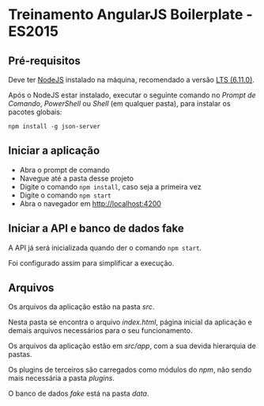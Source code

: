 # Treinamento AngularJS Boilerplate - ES2015

## Pré-requisitos

Deve ter [NodeJS](https://nodejs.org/en/) instalado na máquina, recomendado a versão [LTS (6.11.0)](https://nodejs.org/dist/v6.11.0/node-v6.11.0-x64.msi).

Após o NodeJS estar instalado, executar o seguinte comando no _Prompt de Comando_, _PowerShell_ ou _Shell_ (em qualquer pasta), para instalar os pacotes globais:

`npm install -g json-server`

## Iniciar a aplicação

* Abra o prompt de comando
* Navegue até a pasta desse projeto
* Digite o comando `npm install`, caso seja a primeira vez
* Digite o comando `npm start`
* Abra o navegador em [http://localhost:4200](http://localhost:4200)

## Iniciar a API e banco de dados fake

A API já será inicializada quando der o comando `npm start`.

Foi configurado assim para simplificar a execução.

## Arquivos

Os arquivos da aplicação estão na pasta _src_.

Nesta pasta se encontra o arquivo _index.html_, página inicial da aplicação e demais arquivos necessários para o seu funcionamento.

Os arquivos da aplicação estão em _src/app_, com a sua devida hierarquia de pastas.

Os plugins de terceiros são carregados como módulos do _npm_, não sendo mais necessária a pasta _plugins_.

O banco de dados _fake_ está na pasta _data_.